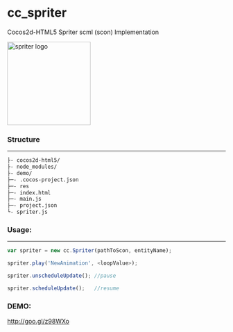 # cc_spriter
Cocos2d-HTML5 Spriter scml (scon) Implementation 

<a href="http://www.brashmonkey.com/">
<img title="spriter logo" src="https://pbs.twimg.com/profile_images/2556942741/yxn4f63yjqc74hyf2ylb.png" width="192"></a>

### Structure
----------

```sh
├- cocos2d-html5/
├- node_modules/
├- demo/
├─- .cocos-project.json
├─- res
├─- index.html
├─- main.js
├─- project.json
└- spriter.js
```

### Usage:
----------

```js
var spriter = new cc.Spriter(pathToScon, entityName);

spriter.play('NewAnimation', <loopValue>);

spriter.unscheduleUpdate(); //pause

spriter.scheduleUpdate();   //resume
```

### DEMO:
http://goo.gl/z98WXo
